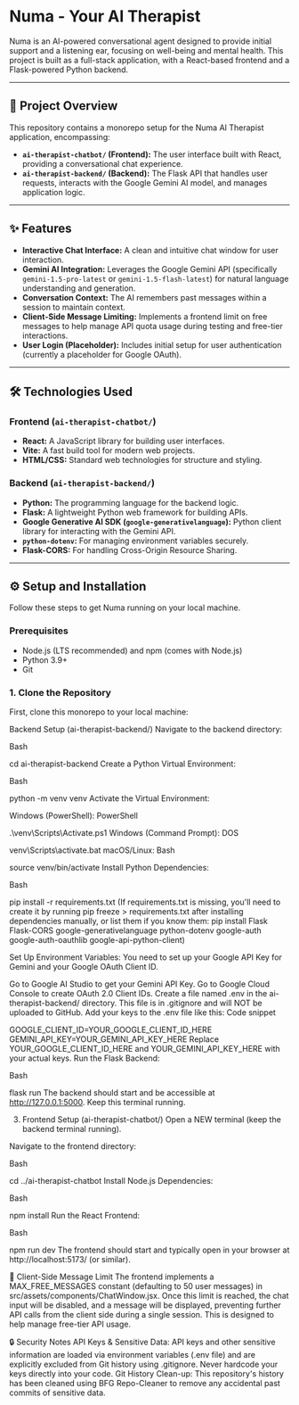 # Numa - Your AI Therapist

Numa is an AI-powered conversational agent designed to provide initial support and a listening ear, focusing on well-being and mental health. This project is built as a full-stack application, with a React-based frontend and a Flask-powered Python backend.

---

## 🚀 Project Overview

This repository contains a monorepo setup for the Numa AI Therapist application, encompassing:

* **`ai-therapist-chatbot/` (Frontend):** The user interface built with React, providing a conversational chat experience.
* **`ai-therapist-backend/` (Backend):** The Flask API that handles user requests, interacts with the Google Gemini AI model, and manages application logic.

---

## ✨ Features

* **Interactive Chat Interface:** A clean and intuitive chat window for user interaction.
* **Gemini AI Integration:** Leverages the Google Gemini API (specifically `gemini-1.5-pro-latest` or `gemini-1.5-flash-latest`) for natural language understanding and generation.
* **Conversation Context:** The AI remembers past messages within a session to maintain context.
* **Client-Side Message Limiting:** Implements a frontend limit on free messages to help manage API quota usage during testing and free-tier interactions.
* **User Login (Placeholder):** Includes initial setup for user authentication (currently a placeholder for Google OAuth).

---

## 🛠️ Technologies Used

### Frontend (`ai-therapist-chatbot/`)

* **React:** A JavaScript library for building user interfaces.
* **Vite:** A fast build tool for modern web projects.
* **HTML/CSS:** Standard web technologies for structure and styling.

### Backend (`ai-therapist-backend/`)

* **Python:** The programming language for the backend logic.
* **Flask:** A lightweight Python web framework for building APIs.
* **Google Generative AI SDK (`google-generativelanguage`):** Python client library for interacting with the Gemini API.
* **`python-dotenv`:** For managing environment variables securely.
* **Flask-CORS:** For handling Cross-Origin Resource Sharing.

---

## ⚙️ Setup and Installation

Follow these steps to get Numa running on your local machine.

### Prerequisites

* Node.js (LTS recommended) and npm (comes with Node.js)
* Python 3.9+
* Git

### 1. Clone the Repository

First, clone this monorepo to your local machine:

 Backend Setup (ai-therapist-backend/)
Navigate to the backend directory:

Bash

cd ai-therapist-backend
Create a Python Virtual Environment:

Bash

python -m venv venv
Activate the Virtual Environment:

Windows (PowerShell):
PowerShell

.\venv\Scripts\Activate.ps1
Windows (Command Prompt):
DOS

venv\Scripts\activate.bat
macOS/Linux:
Bash

source venv/bin/activate
Install Python Dependencies:

Bash

pip install -r requirements.txt
(If requirements.txt is missing, you'll need to create it by running pip freeze > requirements.txt after installing dependencies manually, or list them if you know them: pip install Flask Flask-CORS google-generativelanguage python-dotenv google-auth google-auth-oauthlib google-api-python-client)

Set Up Environment Variables:
You need to set up your Google API Key for Gemini and your Google OAuth Client ID.

Go to Google AI Studio to get your Gemini API Key.
Go to Google Cloud Console to create OAuth 2.0 Client IDs.
Create a file named .env in the ai-therapist-backend/ directory. This file is in .gitignore and will NOT be uploaded to GitHub.
Add your keys to the .env file like this:
Code snippet

GOOGLE_CLIENT_ID=YOUR_GOOGLE_CLIENT_ID_HERE
GEMINI_API_KEY=YOUR_GEMINI_API_KEY_HERE
Replace YOUR_GOOGLE_CLIENT_ID_HERE and YOUR_GEMINI_API_KEY_HERE with your actual keys.
Run the Flask Backend:

Bash

flask run
The backend should start and be accessible at http://127.0.0.1:5000. Keep this terminal running.

3. Frontend Setup (ai-therapist-chatbot/)
Open a NEW terminal (keep the backend terminal running).

Navigate to the frontend directory:

Bash

cd ../ai-therapist-chatbot
Install Node.js Dependencies:

Bash

npm install
Run the React Frontend:

Bash

npm run dev
The frontend should start and typically open in your browser at http://localhost:5173/ (or similar).

🛑 Client-Side Message Limit
The frontend implements a MAX_FREE_MESSAGES constant (defaulting to 50 user messages) in src/assets/components/ChatWindow.jsx. Once this limit is reached, the chat input will be disabled, and a message will be displayed, preventing further API calls from the client side during a single session. This is designed to help manage free-tier API usage.

🔒 Security Notes
API Keys & Sensitive Data: API keys and other sensitive information are loaded via environment variables (.env file) and are explicitly excluded from Git history using .gitignore. Never hardcode your keys directly into your code.
Git History Clean-up: This repository's history has been cleaned using BFG Repo-Cleaner to remove any accidental past commits of sensitive data.

